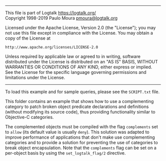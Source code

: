 ________________________________________________________________________

This file is part of Logtalk <https://logtalk.org/>  
Copyright 1998-2019 Paulo Moura <pmoura@logtalk.org>

Licensed under the Apache License, Version 2.0 (the "License");
you may not use this file except in compliance with the License.
You may obtain a copy of the License at

    http://www.apache.org/licenses/LICENSE-2.0

Unless required by applicable law or agreed to in writing, software
distributed under the License is distributed on an "AS IS" BASIS,
WITHOUT WARRANTIES OR CONDITIONS OF ANY KIND, either express or implied.
See the License for the specific language governing permissions and
limitations under the License.
________________________________________________________________________


To load this example and for sample queries, please see the `SCRIPT.txt`
file.

This folder contains an example that shows how to use a complementing
category to patch broken object predicate declarations and definitions 
(without modifying its source code), thus providing functionality similar
to Objective-C categories.

The complemented objects must be compiled with the flag `complements` set
to `allow` (its default value is usually `deny`). This solution was adapted
to improve performance of applications that don't make use complementing
categories and to provide a solution for preventing the use of categories
to break object encapsulation. Note that the `complements` flag can be set
on a per-object basis by using the `set_logtalk_flag/2` directive.
